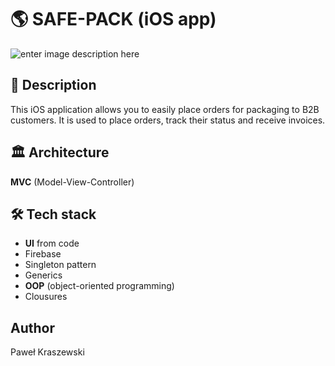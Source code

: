 ﻿# 🌎 SAFE-PACK (iOS app)

![enter image description here](https://lh3.googleusercontent.com/pw/AM-JKLU2rjmFc0FLUozkjj7Rw8C3InwimDLWvJY-Sgls277-Ot5kuBQQDfPAVxcC8RtRimJkuhmHm8f0zT4bmzRH605F_Z3MNzOoLAZXIHLg64KQGUSff-Oa4yeqUNW5bwdqVNBw57LG-Clddq6XqhAcNAQ=w2126-h1594-no?authuser=0)

## 📝 Description

This iOS application allows you to easily place orders for packaging to B2B customers. It is used to place orders, track their status and receive invoices.

## 🏛 Architecture

**MVC** (Model-View-Controller)

## 🛠 Tech stack

- **UI** from code
- Firebase
- Singleton pattern
- Generics
- **OOP** (object-oriented programming)
- Clousures

## Author

Paweł Kraszewski

